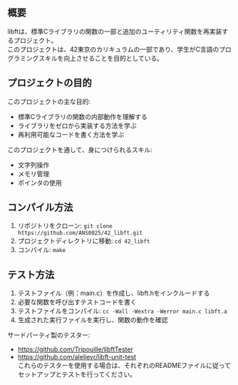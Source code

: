 ## 概要
libftは、標準Cライブラリの関数の一部と追加のユーティリティ関数を再実装するプロジェクト。  
このプロジェクトは、42東京のカリキュラムの一部であり、学生がC言語のプログラミングスキルを向上させることを目的としている。

## プロジェクトの目的
このプロジェクトの主な目的: 
- 標準Cライブラリの関数の内部動作を理解する
- ライブラリをゼロから実装する方法を学ぶ
- 再利用可能なコードを書く方法を学ぶ

このプロジェクトを通して、身につけられるスキル: 
- 文字列操作
- メモリ管理
- ポインタの使用

## コンパイル方法
1. リポジトリをクローン: ```git clone https://github.com/ANS0025/42_libft.git```
2. プロジェクトディレクトリに移動: ```cd 42_libft```
3. コンパイル: ```make```

## テスト方法
1. テストファイル（例：main.c）を作成し、libft.hをインクルードする
2. 必要な関数を呼び出すテストコードを書く
3. テストファイルをコンパイル: ```cc -Wall -Wextra -Werror main.c libft.a```
4. 生成された実行ファイルを実行し、関数の動作を確認

サードパーティ製のテスター:
- https://github.com/Tripouille/libftTester
- https://github.com/alelievr/libft-unit-test  
これらのテスターを使用する場合は、それぞれのREADMEファイルに従ってセットアップとテストを行ってください。
